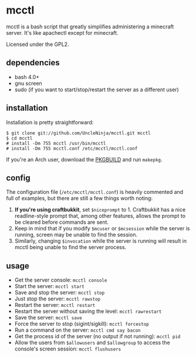 mcctl
=====

mcctl is a bash script that greatly simplifies administering a minecraft server. It's like apachectl except for minecraft. 

Licensed under the GPL2.

dependencies
------------

* bash 4.0+
* gnu screen
* sudo (if you want to start/stop/restart the server as a different user)

installation
------------

Installation is pretty straightforward:

    $ git clone git://github.com/UncleNinja/mcctl.git mcctl
    $ cd mcctl
    # install -Dm 755 mcctl /usr/bin/mcctl
    # install -Dm 755 mcctl.conf /etc/mcctl/mcctl.conf

If you're an Arch user, download the [PKGBUILD](https://raw.github.com/UncleNinja/mcctl/master/PKGBUILD) and run `makepkg`.

config
------

The configuration file (`/etc/mcctl/mcctl.conf`) is heavily commented and full of examples, but there are still a few things worth noting:

1. **If you're using craftbukkit**, set `$niceprompt` to 1. Craftbukkit has a nice readline-style prompt that, among other features, allows the prompt to be cleared before commands are sent.
2. Keep in mind that if you modify `$mcuser` or `$mcsession` while the server is running, screen may be unable to find the session.
3. Similarly, changing `$invocation` while the server is running will result in mcctl being unable to find the server process.

usage
-----

* Get the server console: `mcctl console`
* Start the server: `mcctl start`
* Save and stop the server: `mcctl stop`
* Just stop the server: `mcctl rawstop`
* Restart the server: `mcctl restart`
* Restart the server without saving the level: `mcctl rawrestart`
* Save the server: `mcctl save`
* Force the server to stop (sigint/sigkill): `mcctl forcestop`
* Run a command on the server: `mcctl cmd say bacon`
* Get the process id of the server (no output if not running): `mcctl pid`
* Allow the users from `$allowusers` and `$allowgroup` to access the console's screen session: `mcctl flushusers`

